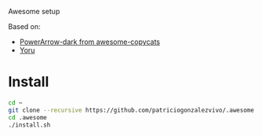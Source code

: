 Awesome setup

Based on: 

* [PowerArrow-dark from awesome-copycats](https://github.com/lcpz/awesome-copycats)
* [Yoru](https://github.com/rxyhn/yoru)


# Install

```bash
cd ~
git clone --recursive https://github.com/patriciogonzalezvivo/.awesome.git
cd .awesome
./install.sh
```

